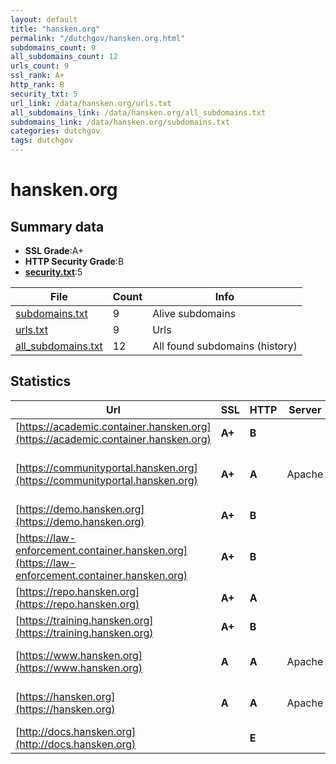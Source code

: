 ```yaml
---
layout: default
title: "hansken.org"
permalink: "/dutchgov/hansken.org.html"
subdomains_count: 9
all_subdomains_count: 12
urls_count: 9
ssl_rank: A+
http_rank: B
security_txt: 5
url_link: /data/hansken.org/urls.txt
all_subdomains_link: /data/hansken.org/all_subdomains.txt
subdomains_link: /data/hansken.org/subdomains.txt
categories: dutchgov
tags: dutchgov
---
```



# hansken.org
## Summary data


 - **SSL Grade**:A+
 - **HTTP Security Grade**:B
 - **[security.txt](https://www.digitaleoverheid.nl/nieuws/standaard-security-txt-nu-verplicht-voor-overheid/)**:5


| File       | Count | Info |
|------------|-------|------|
|[subdomains.txt](/DutchGovScope/data/hansken.org/subdomains.txt)|9|Alive subdomains|
|[urls.txt](/DutchGovScope/data/hansken.org/urls.txt)|9|Urls|
|[all_subdomains.txt](/DutchGovScope/data/hansken.org/all_subdomains.txt)|12|All found subdomains (history)|


## Statistics


| Url | SSL | HTTP | Server | Cookie | HSTS | CORS | CTO | CSP | XFO | XXP | RP |FP| Tech |Title |
|--------|-------|-------|------|------|------|------|------|------|------|------|------|------|------|------|
|[https://academic.container.hansken.org](https://academic.container.hansken.org)| **A+**| **B**|| |:white_check_mark: | | | | | | :white_check_mark: | |HSTS|Error 400 Not a...|
|[https://communityportal.hansken.org](https://communityportal.hansken.org)| **A+**| **A**|Apache| |:white_check_mark: | | |:warning: | :white_check_mark: | :white_check_mark: | :white_check_mark: | :white_check_mark: |Apache HTTP Server HSTS||
|[https://demo.hansken.org](https://demo.hansken.org)| **A+**| **B**|| |:white_check_mark: | | | | | | :white_check_mark: | |HSTS|301 Moved Perman...|
|[https://law-enforcement.container.hansken.org](https://law-enforcement.container.hansken.org)| **A+**| **B**|| |:white_check_mark: | | | | | | :white_check_mark: | |HSTS|Error 400 Not a...|
|[https://repo.hansken.org](https://repo.hansken.org)| **A+**| **A**|| |:white_check_mark: | | | | :white_check_mark: | :white_check_mark: | :white_check_mark: | |HSTS|Nexus Repository...|
|[https://training.hansken.org](https://training.hansken.org)| **A+**| **B**|| |:white_check_mark: | | | | | | :white_check_mark: | |HSTS|Hansken UI|
|[https://www.hansken.org](https://www.hansken.org)| **A**| **A**|Apache| |:white_check_mark: | | |:warning: | :white_check_mark: | :white_check_mark: | :white_check_mark: | |Apache HTTP Server|302 Found|
|[https://hansken.org](https://hansken.org)| **A**| **A**|Apache| |:white_check_mark: | | |:warning: | :white_check_mark: | :white_check_mark: | :white_check_mark: | |Apache HTTP Server|302 Found|
|[http://docs.hansken.org](http://docs.hansken.org)| | **E**|| | | | | | | | :white_check_mark: | |||

